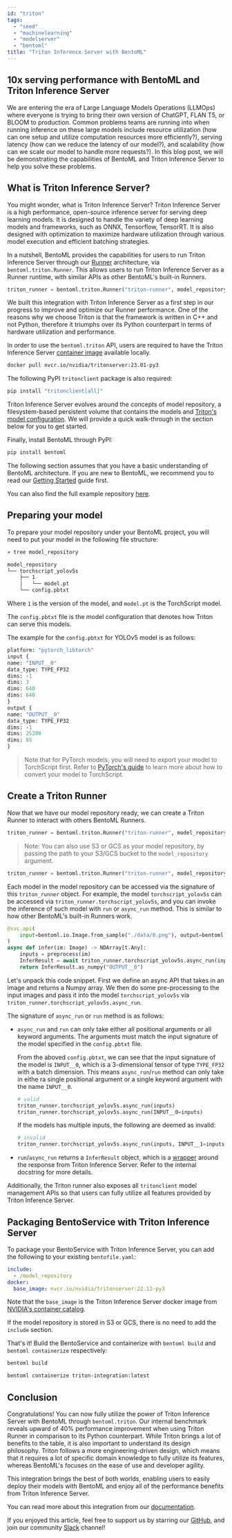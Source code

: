 ```yaml
---
id: "triton"
tags:
  - "seed"
  - "machinelearning"
  - "modelserver"
  - "bentoml"
title: "Triton Inference Server with BentoML"
---
```


## 10x serving performance with BentoML and Triton Inference Server

<!--
Potential title:
- Fast track model serving with BentoML and Triton Inference Server
-->

We are entering the era of Large Language Models Operations (LLMOps) where
everyone is trying to bring their own version of ChatGPT, FLAN T5, or BLOOM to
production. Common problems teams are running into when running inference on
these large models include resource utilization (how can one setup and utilize
computation resources more efficiently?), serving latency (how can we reduce the
latency of our model?), and scalability (how can we scale our model to handle
more requests?). In this blog post, we will be demonstrating the capabilities of
BentoML and Triton Inference Server to help you solve these problems.

## What is Triton Inference Server?

You might wonder, what is Triton Inference Server? Triton Inference Server is a
high performance, open-source inference server for serving deep learning models.
It is designed to handle the variety of deep learning models and frameworks,
such as ONNX, Tensorflow, TensorRT. It is also designed with optimization to
maximize hardware utilization through various model execution and efficient
batching strategies.

In a nutshell, BentoML provides the capabilities for users to run Triton
Inference Server through our
[Runner](https://docs.bentoml.org/en/latest/concepts/runner.html) architecture,
via `bentoml.triton.Runner`. This allows users to run Triton Inference Server as
a Runner runtime, with similar APIs as other BentoML's built-in Runners.

```python
triton_runner = bentoml.triton.Runner("triton-runner", model_repository="s3://org/model_repository")
```

We built this integration with Triton Inference Server as a first step in our
progress to improve and optimize our Runner performance. One of the reasons why
we choose Triton is that the framework is written in C++ and not Python,
therefore it triumphs over its Python counterpart in terms of hardware
utilization and performance.

In order to use the `bentoml.triton` API, users are required to have the Triton
Inference Server
[container image](https://catalog.ngc.nvidia.com/orgs/nvidia/containers/tritonserver)
available locally.

```bash
docker pull nvcr.io/nvidia/tritonserver:23.01-py3
```

The following PyPI `tritonclient` package is also required:

```bash
pip install "tritonclient[all]"
```

Triton Inference Server evolves around the concepts of model repository, a
filesystem-based persistent volume that contains the models and
[Triton's model configuration](https://docs.nvidia.com/deeplearning/triton-inference-server/user-guide/docs/user_guide/model_configuration.html).
We will provide a quick walk-through in the section below for you to get
started.

Finally, install BentoML through PyPI:

```bash
pip install bentoml
```

The following section assumes that you have a basic understanding of BentoML
architecture. If you are new to BentoML, we recommend you to read our
[Getting Started](https://docs.bentoml.org/en/latest/tutorial.html) guide first.

You can also find the full example repository
[here](https://github.com/bentoml/BentoML/tree/main/examples/triton_runner).

## Preparing your model

To prepare your model repository under your BentoML project, you will need to
put your model in the following file structure:

```bash
» tree model_repository

model_repository
└── torchscript_yolov5s
    ├── 1
    │   └── model.pt
    └── config.pbtxt
```

Where `1` is the version of the model, and `model.pt` is the TorchScript model.

The `config.pbtxt` file is the model configuration that denotes how Triton can
serve this models.

The example for the `config.pbtxt` for YOLOv5 model is as follows:

```protobuf
platform: "pytorch_libtorch"
input {
name: "INPUT__0"
data_type: TYPE_FP32
dims: -1
dims: 3
dims: 640
dims: 640
}
output {
name: "OUTPUT__0"
data_type: TYPE_FP32
dims: -1
dims: 25200
dims: 85
}
```

> Note that for PyTorch models, you will need to export your model to
> TorchScript first. Refer to
> [PyTorch's guide](https://pytorch.org/docs/stable/jit.html) to learn more
> about how to convert your model to TorchScript.

## Create a Triton Runner

Now that we have our model repository ready, we can create a Triton Runner to
interact with others BentoML Runners.

```python
triton_runner = bentoml.triton.Runner("triton-runner", model_repository="./model_repository")
```

> Note: You can also use S3 or GCS as your model repository, by passing the path
> to your S3/GCS bucket to the `model_repository` argument.

```python
triton_runner = bentoml.triton.Runner("triton-runner", model_repository="gcs://org/model_repository")
```

Each model in the model repository can be accessed via the signature of this
`triton_runner` object. For example, the model `torchscript_yolov5s` can be
accessed via `triton_runner.torchscript_yolov5s`, and you can invoke the
inference of such model with `run` or `async_run` method. This is similar to how
other BentoML's built-in Runners work.

```python
@svc.api(
    input=bentoml.io.Image.from_sample("./data/0.png"), output=bentoml.io.NumpyNdarray()
)
async def infer(im: Image) -> NDArray[t.Any]:
    inputs = preprocess(im)
    InferResult = await triton_runner.torchscript_yolov5s.async_run(inputs)
    return InferResult.as_numpy("OUTPUT__0")
```

Let's unpack this code snippet. First we define an async API that takes in an
image and returns a Numpy array. We then do some pre-processing to the input
images and pass it into the model `torchscript_yolov5s` via
`triton_runner.torchscript_yolov5s.async_run`.

The signature of `async_run` or `run` method is as follows:

- `async_run` and `run` can only take either all positional arguments or all
  keyword arguments. The arguments must match the input signature of the model
  specified in the `config.pbtxt` file.

  From the aboved `config.pbtxt`, we can see that the input signature of the
  model is `INPUT__0`, which is a 3-dimensional tensor of type `TYPE_FP32` with
  a batch dimension. This means `async_run`/`run` method can only take in eithe
  ra single positional argument or a single keyword argument with the name
  `INPUT__0`.

  ```python
  # valid
  triton_runner.torchscript_yolov5s.async_run(inputs)
  triton_runner.torchscript_yolov5s.async_run(INPUT__0=inputs)
  ```

  If the models has multiple inputs, the following are deemed as invalid:

  ```python
  # invalid
  triton_runner.torchscript_yolov5s.async_run(inputs, INPUT__1=inputs)
  ```

- `run`/`async_run` returns a `InferResult` object, which is a
  [wrapper](https://github.com/triton-inference-server/client/blob/403ebafda3f174eddc5b5a130a74b8d5c07607dd/src/python/library/tritonclient/grpc/__init__.py#L1997)
  around the response from Triton Inference Server. Refer to the internal
  docstring for more details.

Additionally, the Triton runner also exposes all `tritonclient` model management
APIs so that users can fully utilize all features provided by Triton Inference
Server.

## Packaging BentoService with Triton Inference Server

To package your BentoService with Triton Inference Server, you can add the
following to your existing `bentofile.yaml`:

```yaml
include:
  - /model_repository
docker:
  base_image: nvcr.io/nvidia/tritonserver:22.12-py3
```

Note that the `base_image` is the Triton Inference Server docker image from
[NVIDIA's container catalog](https://catalog.ngc.nvidia.com/orgs/nvidia/containers/tritonserver).

If the model repository is stored in S3 or GCS, there is no need to add the
`include` section.

That's it! Build the BentoService and containerize with `bentoml build` and
`bentoml containerize` respectively:

```bash
bentoml build

bentoml containerize triton-integration:latest
```

## Conclusion

Congratulations! You can now fully utilize the power of Triton Inference Server
with BentoML through `bentoml.triton`. Our internal benchmark reveals upward of
40% performance improvement when using Triton Runner in comparison to its Python
counterpart. While Triton brings a lot of benefits to the table, it is also
important to understand its design philosophy. Triton follows a more
engineering-driven design, which means that it requires a lot of specific domain
knowledge to fully utilize its features, whereas BentoML's focuses on the ease
of use and developer agility.

This integration brings the best of both worlds, enabling users to easily deploy
their models with BentoML and enjoy all of the performance benefits from Triton
Inference Server.

You can read more about this integration from our
[documentation](https://docs.bentoml.org/en/latest/integrations/triton.html).

If you enjoyed this article, feel free to support us by starring our
[GitHub](https://github.com/bentoml/BentoML), and join our community
[Slack](https://l.linklyhq.com/l/ktOX) channel!
